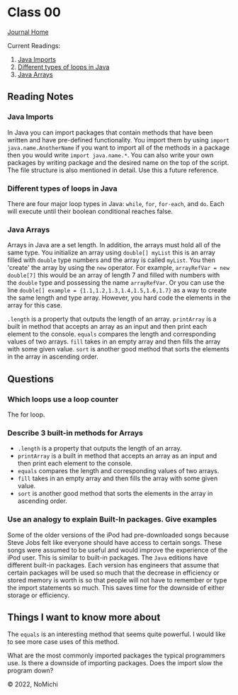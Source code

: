 # Class 00

[Journal Home](README.md)

Current Readings:

1. [Java Imports](https://www.programiz.com/java-programming/packages-import)
2. [Different types of loops in Java](https://www.baeldung.com/java-loops)
3. [Java Arrays](https://www.tutorialspoint.com/java/java_arrays.htm)

## Reading Notes

### Java Imports

In Java you can import packages that contain methods that have been written and have pre-defined functionality. You import them by using `import java.name.AnotherName` if you want to import all of the methods in a package then you would write `import java.name.*`. You can also write your own packages by writing package and the desired name on the top of the script. The file structure is also mentioned in detail. Use this a future reference.

### Different types of loops in Java

There are four major loop types in Java: `while`, `for`, `for-each`, and `do`. Each will execute until their boolean conditional reaches false.

### Java Arrays

Arrays in Java are a set length. In addition, the arrays must hold all of the same type. You initialize an array using `double[] myList` this is an array filled with `double` type numbers and the array is called `myList`. You then 'create' the array by using the `new` operator. For example, `arrayRefVar = new double[7]` this would be an array of length 7 and filled with numbers with the `double` type and possessing the name `arrayRefVar`. Or you can use the line `double[] example = {1.1,1.2,1.3,1.4,1.5,1.6,1.7}` as a way to create the same length and type array. However, you hard code the elements in the array for this case.

`.length` is a property that outputs the length of an array. `printArray` is a built in method that accepts an array as an input and then print each element to the console. `equals` compares the length and corresponding values of two arrays. `fill` takes in an empty array and then fills the array with some given value. `sort` is another good method that sorts the elements in the array in ascending order.

## Questions

### Which loops use a loop counter

The for loop.

### Describe 3 built-in methods for Arrays

- `.length` is a property that outputs the length of an array.
- `printArray` is a built in method that accepts an array as an input and then print each element to the console.
- `equals` compares the length and corresponding values of two arrays.
- `fill` takes in an empty array and then fills the array with some given value.
- `sort` is another good method that sorts the elements in the array in ascending order.

### Use an analogy to explain Built-In packages. Give examples

Some of the older versions of the iPod had pre-downloaded songs because Steve Jobs felt like everyone should have access to certain songs. These songs were assumed to be useful and would improve the experience of the iPod user. This is similar to built-in packages. The `Java` editions have different built-in packages. Each version has engineers that assume that certain packages will be used so much that the decrease in efficiency or stored memory is worth is so that people will not have to remember or type the import statements so much. This saves time for the downside of either storage or efficiency.

## Things I want to know more about

The `equals` is an interesting method that seems quite powerful. I would like to see more case uses of this method.

What are the most commonly imported packages the typical programmers use. Is there a downside of importing packages. Does the import slow the program down?

&copy; 2022, NoMichi
